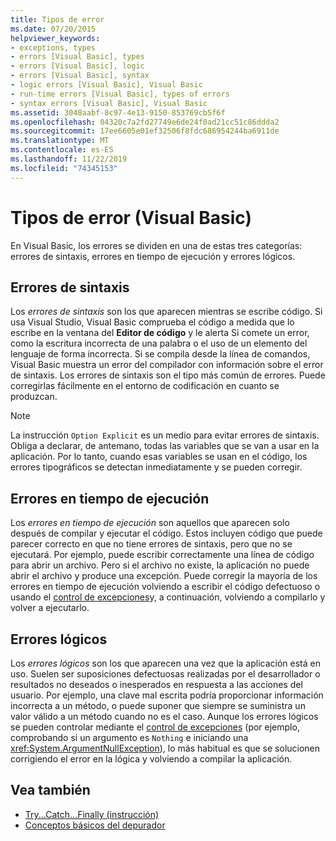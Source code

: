 ```yaml
---
title: Tipos de error
ms.date: 07/20/2015
helpviewer_keywords:
- exceptions, types
- errors [Visual Basic], types
- errors [Visual Basic], logic
- errors [Visual Basic], syntax
- logic errors [Visual Basic], Visual Basic
- run-time errors [Visual Basic], types of errors
- syntax errors [Visual Basic], Visual Basic
ms.assetid: 3048aabf-8c97-4e13-9150-853769cb5f6f
ms.openlocfilehash: 04320c7a2fd27749e6de24f0ad21cc51c86ddda2
ms.sourcegitcommit: 17ee6605e01ef32506f8fdc686954244ba6911de
ms.translationtype: MT
ms.contentlocale: es-ES
ms.lasthandoff: 11/22/2019
ms.locfileid: "74345153"
---
```

# <a name="error-types-visual-basic"></a>Tipos de error (Visual Basic)
En Visual Basic, los errores se dividen en una de estas tres categorías: errores de sintaxis, errores en tiempo de ejecución y errores lógicos.

## <a name="syntax-errors"></a>Errores de sintaxis
 Los *errores de sintaxis* son los que aparecen mientras se escribe código. Si usa Visual Studio, Visual Basic comprueba el código a medida que lo escribe en la ventana del **Editor de código** y le alerta Si comete un error, como la escritura incorrecta de una palabra o el uso de un elemento del lenguaje de forma incorrecta. Si se compila desde la línea de comandos, Visual Basic muestra un error del compilador con información sobre el error de sintaxis. Los errores de sintaxis son el tipo más común de errores. Puede corregirlas fácilmente en el entorno de codificación en cuanto se produzcan.

> [!NOTE]
> La instrucción `Option Explicit` es un medio para evitar errores de sintaxis. Obliga a declarar, de antemano, todas las variables que se van a usar en la aplicación. Por lo tanto, cuando esas variables se usan en el código, los errores tipográficos se detectan inmediatamente y se pueden corregir.

## <a name="run-time-errors"></a>Errores en tiempo de ejecución
 Los *errores en tiempo de ejecución* son aquellos que aparecen solo después de compilar y ejecutar el código. Estos incluyen código que puede parecer correcto en que no tiene errores de sintaxis, pero que no se ejecutará. Por ejemplo, puede escribir correctamente una línea de código para abrir un archivo. Pero si el archivo no existe, la aplicación no puede abrir el archivo y produce una excepción. Puede corregir la mayoría de los errores en tiempo de ejecución volviendo a escribir el código defectuoso o usando el [control de excepciones](../../language-reference/statements/try-catch-finally-statement.md)y, a continuación, volviendo a compilarlo y volver a ejecutarlo.
  
## <a name="logic-errors"></a>Errores lógicos
 Los *errores lógicos* son los que aparecen una vez que la aplicación está en uso. Suelen ser suposiciones defectuosas realizadas por el desarrollador o resultados no deseados o inesperados en respuesta a las acciones del usuario. Por ejemplo, una clave mal escrita podría proporcionar información incorrecta a un método, o puede suponer que siempre se suministra un valor válido a un método cuando no es el caso. Aunque los errores lógicos se pueden controlar mediante el [control de excepciones](../../language-reference/statements/try-catch-finally-statement.md) (por ejemplo, comprobando si un argumento es `Nothing` e iniciando una <xref:System.ArgumentNullException>), lo más habitual es que se solucionen corrigiendo el error en la lógica y volviendo a compilar la aplicación.

## <a name="see-also"></a>Vea también

- [Try...Catch...Finally (instrucción)](../../../visual-basic/language-reference/statements/try-catch-finally-statement.md)
- [Conceptos básicos del depurador](/visualstudio/debugger/debugger-feature-tour)
